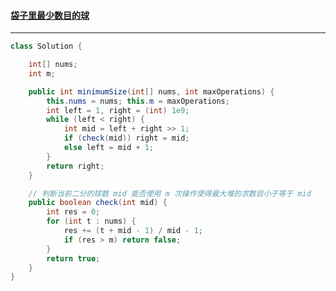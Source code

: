 #### <a href="https://leetcode.cn/problems/minimum-limit-of-balls-in-a-bag/">袋子里最少数目的球</a>

-------------------------

```java
class Solution {

    int[] nums;
    int m;

    public int minimumSize(int[] nums, int maxOperations) {
        this.nums = nums; this.m = maxOperations;
        int left = 1, right = (int) 1e9;
        while (left < right) {
            int mid = left + right >> 1;
            if (check(mid)) right = mid;
            else left = mid + 1;
        }
        return right;
    }

    // 判断当前二分的球数 mid 能否使用 m 次操作使得最大堆的求数目小于等于 mid 
    public boolean check(int mid) {
        int res = 0;
        for (int t : nums) {
            res += (t + mid - 1) / mid - 1;
            if (res > m) return false;
        }
        return true;
    }
}
```


